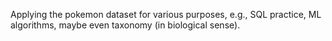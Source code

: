 Applying the pokemon dataset for various purposes, e.g., SQL practice, ML algorithms, maybe even taxonomy (in biological sense).

